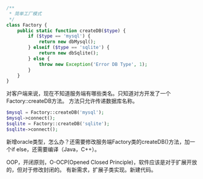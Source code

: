 ```php
/**
 * 简单工厂模式
 */
class Factory {
    public static function createDB($type) {
        if ($type == 'mysql') {
            return new dbMysql();
        } elseif ($type == 'sqlite') {
            return new dbSqlite();
        } else {
            throw new Exception('Error DB Type', 1);
        }
    }
}
```
对客户端来说，现在不知道服务端有哪些类名。只知道对方开发了一个Factory::createDB方法。
方法只允许传递数据库名称。

```php
$mysql = Factory::createDB('mysql');
$mysql->connect();
$sqlite = Factory::createDB('sqlite');
$sqlite->connect();
```

新增oracle类型，怎么办？还需要修改服务端Factory类的createDB()方法，加一个if else，还需要编译（Java，C++）。

OOP，开闭原则，O-OCP(Opened Closed Principle)，软件应该是对于扩展开放的，但对于修改封闭的。
有新需求，扩展子类实现。新建代码。
